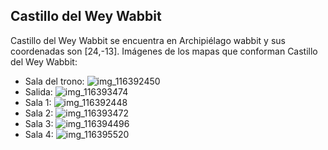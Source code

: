 ## Castillo del Wey Wabbit
Castillo del Wey Wabbit se encuentra en Archipiélago wabbit y sus coordenadas son [24,-13].
Imágenes de los mapas que conforman Castillo del Wey Wabbit:
- Sala del trono: ![img_116392450](https://media.discordapp.net/attachments/1115311447145193482/1115320750954520586/116392450.jpg)
- Salida: ![img_116393474](https://media.discordapp.net/attachments/1115311447145193482/1115320754595188808/116393474.jpg)
- Sala 1: ![img_116392448](https://media.discordapp.net/attachments/1115311447145193482/1115320749448765450/116392448.jpg)
- Sala 2: ![img_116393472](https://media.discordapp.net/attachments/1115311447145193482/1115320752934232165/116393472.jpg)
- Sala 3: ![img_116394496](https://media.discordapp.net/attachments/1115311447145193482/1115320756604260403/116394496.jpg)
- Sala 4: ![img_116395520](https://media.discordapp.net/attachments/1115311447145193482/1115320777353470014/116395520.jpg)